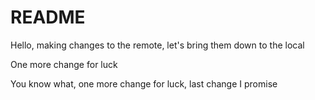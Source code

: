 # README #

Hello, making changes to the remote, let's bring them down to the local

One more change for luck

You know what, one more change for luck, last change I promise
